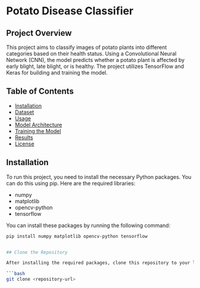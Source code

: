 # Potato Disease Classifier

## Project Overview

This project aims to classify images of potato plants into different categories based on their health status. Using a Convolutional Neural Network (CNN), the model predicts whether a potato plant is affected by early blight, late blight, or is healthy. The project utilizes TensorFlow and Keras for building and training the model.

## Table of Contents

- [Installation](#installation)
- [Dataset](#dataset)
- [Usage](#usage)
- [Model Architecture](#model-architecture)
- [Training the Model](#training-the-model)
- [Results](#results)
- [License](#license)

## Installation

To run this project, you need to install the necessary Python packages. You can do this using pip. Here are the required libraries:

- numpy
- matplotlib
- opencv-python
- tensorflow

You can install these packages by running the following command:

```bash
pip install numpy matplotlib opencv-python tensorflow


## Clone the Repository

After installing the required packages, clone this repository to your local machine using:

```bash
git clone <repository-url>
